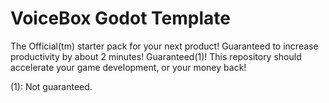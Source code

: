 # VoiceBox Godot Template

The Official(tm) starter pack for your next product! Guaranteed to increase productivity by about 2 minutes! Guaranteed(1)! This repository should accelerate your game development, or your money back!

(1): Not guaranteed.